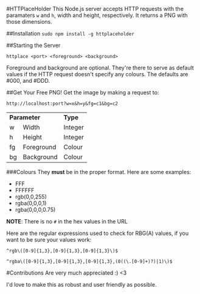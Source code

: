 #HTTPlaceHolder
This Node.js server accepts HTTP requests with the paramaters `w` and `h`, width and height, respectively. It returns a PNG with those dimensions.

##Installation
`sudo npm install -g httplaceholder`

##Starting the Server

`httplace <port> <foreground> <background>`

Foreground and background are optional. They're there to serve as default values if the HTTP request doesn't specify any colours. The defaults are #000, and #DDD.


##Get Your Free PNG!
Get the image by making a request to:

`http://localhost:port?w=x&h=y&fg=c1&bg=c2`
<table>
 <tr>
  <td colspan='2'>
   <b>Parameter</b>
  </td>
  <td><b>Type</b></td>
 </tr>
 <tr>
  <td>w</td><td>Width</td><td>Integer</td>
</tr> 
<tr>
  <td>h</td><td>Height</td><td>Integer</td>
 </tr> 
<tr>
  <td>fg</td><td>Foreground</td><td>Colour</td>
 </tr>
 <tr>
  <td>bg</td><td>Background</td><td>Colour</td>
 </tr>
</table>

###Colours
They **must** be in the proper format. Here are some examples:

 - FFF
 - FFFFFF
 - rgb(0,0,255)
 - rgba(0,0,0,1)
 - rgba(0,0,0,0.75)

**NOTE**: There is no `#` in the hex values in the URL

Here are the regular expressions used to check for RBG(A) values, if you want to be sure your values work:

`^rgb\([0-9]{1,3},[0-9]{1,3},[0-9]{1,3}\)$`

`^rgba\([0-9]{1,3},[0-9]{1,3},[0-9]{1,3},(0((\.[0-9]+)?)|1)\)$`

#Contributions
Are very much appreciated :) <3

I'd love to make this as robust and user friendly as possible.

